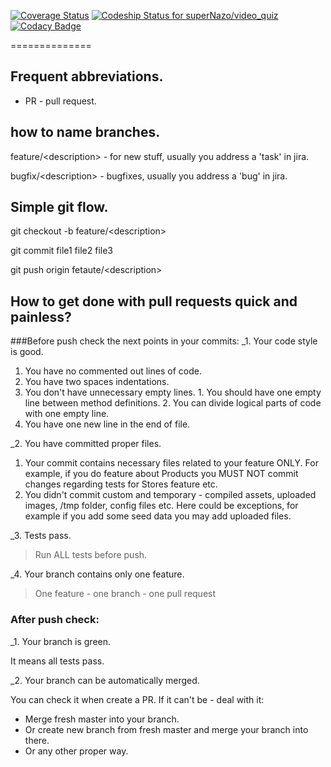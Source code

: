 [![Coverage Status](https://coveralls.io/repos/github/superNazo/video_quiz/badge.svg?branch=master&)](https://coveralls.io/github/superNazo/video_quiz?branch=master) [![Codeship Status for superNazo/video_quiz](https://codeship.com/projects/5c5eef50-c777-0133-7cf7-6e2d04338f84/status?branch=master)](https://codeship.com/projects/139036) [![Codacy Badge](https://api.codacy.com/project/badge/grade/f08ec20eb42d40efb140b96d62811fa1)](https://www.codacy.com/app/vovka/video_quiz)

==============

## Frequent abbreviations.
* PR - pull request.

## how to name branches.

feature/\<description\> - for new stuff, usually you address a 'task' in jira.

bugfix/\<description\> - bugfixes, usually you address a 'bug' in jira.

## Simple git flow.

git checkout -b feature/\<description\>

git commit file1 file2 file3

git push origin fetaute/\<description\>

## How to get done with pull requests quick and painless?

###Before push check the next points in your commits:
_1. Your code style is good.

>
  1. You have no commented out lines of code.
  2. You have two spaces indentations.
  3. You don't have unnecessary empty lines.
    1. You should have one empty line between method definitions.
    2. You can divide logical parts of code with one empty line.
  4. You have one new line in the end of file.

_2. You have committed proper files.

>
  1. Your commit contains necessary files related to your feature ONLY. For example, if you do feature about Products you MUST NOT commit changes regarding tests for Stores feature etc.
  2. You didn't commit custom and temporary - compiled assets, uploaded images, /tmp folder, config files etc. Here could be exceptions, for example if you add some seed data you may add uploaded files.

_3. Tests pass.

> Run ALL tests before push.

_4. Your branch contains only one feature.

> One feature - one branch - one pull request

### After push check:
_1. Your branch is green.

>
It means all tests pass.

_2. Your branch can be automatically merged.

>
You can check it when create a PR. If it can't be - deal with it:
* Merge fresh master into your branch.
* Or create new branch from fresh master and merge your branch into there.
* Or any other proper way.

